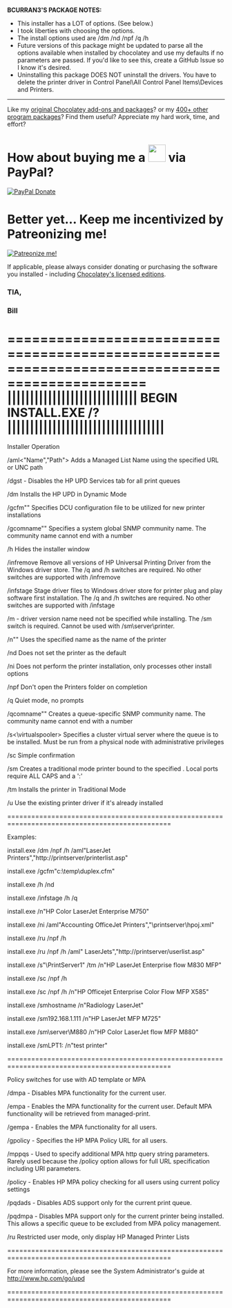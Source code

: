 **BCURRAN3'S PACKAGE NOTES:**

* This installer has a LOT of options. (See below.)
* I took liberties with choosing the options.
* The install options used are /dm /nd /npf /q /h
* Future versions of this package might be updated to parse all the options available when installed by chocolatey and use my defaults if no parameters are passed. If you'd like to see this, create a GitHub Issue so I know it's desired.
* Uninstalling this package DOES NOT uninstall the drivers. You have to delete the printer driver in Control Panel\All Control Panel Items\Devices and Printers.

***

Like my [original Chocolatey add-ons and packages](https://chocolatey.org/search?q=tag%3Abcurran3)? or my [400+ other program packages](https://chocolatey.org/profiles/bcurran3)? Find them useful? Appreciate my hard work, time, and effort?


<h1>How about buying me a <img src="https://cdn.rawgit.com/bcurran3/ChocolateyPackages/master/mylogos/beer.png" alt="" width="40" height="40"> via PayPal?</h1>

[![PayPal Donate](https://www.paypalobjects.com/webstatic/mktg/logo/AM_SbyPP_mc_vs_dc_ae.jpg)](https://www.paypal.me/bcurran3donations)

<h1>Better yet... Keep me incentivized by Patreonizing me!</h1>

[![Patreonize me!](https://c5.patreon.com/external/logo/downloads_wordmark_white_on_coral.png)](https://www.patreon.com/bcurran3)


If applicable, please always consider donating or purchasing the software you installed - including [Chocolatey's licensed editions](https://chocolatey.org/pricing).

<h3>TIA,</h3>

<h3>Bill</h3>


===============================================================================================
|||||||||||||||||||||||||||||      BEGIN INSTALL.EXE /?     |||||||||||||||||||||||||||||||||||
===============================================================================================

Installer Operation

/aml<"Name","Path"> Adds a Managed List Name using the specified URL or UNC path

/dgst - Disables the HP UPD Services tab for all print queues

/dm Installs the HP UPD in Dynamic Mode

/gcfm"<cfm file>" Specifies DCU configuration file to be utilized for new printer installations

/gcomname"<snmp community name>" Specifies a system global SNMP community name.  The community name cannot end with a number

/h Hides the installer window

/infremove Remove all versions of HP Universal Printing Driver from the Windows driver store. The /q and /h switches are required. No other switches are supported with /infremove

/infstage Stage driver files to Windows driver store for printer plug and play software first installation. The /q and /h switches are required. No other switches are supported with /infstage

/m - driver version name need not be specified while installing. The /sm switch is required. Cannot be used with /sm\server\printer.

/n"<Printer Name>" Uses the specified name as the name of the printer

/nd Does not set the printer as the default

/ni Does not perform the printer installation, only processes other install options

/npf Don't open the Printers folder on completion

/q Quiet mode, no prompts

/qcomname"<snmp community name>" Creates a queue-specific SNMP community name. The community name cannot end with a number

/s<\virtualspooler> Specifies a cluster virtual server where the queue is to be installed.  Must be run from a physical node with administrative privileges

/sc Simple confirmation

/sm<Port> Creates a traditional mode printer bound to the specified <Port>. Local ports require ALL CAPS and a ':'

/tm Installs the printer in Traditional Mode

/u Use the existing printer driver if it's already installed

===============================================================================================

Examples:

install.exe /dm /npf /h /aml"LaserJet Printers","http://printserver/printerlist.asp"

install.exe /gcfm"c:\temp\duplex.cfm"

install.exe /h /nd

install.exe /infstage /h /q

install.exe /n"HP Color LaserJet Enterprise M750"

install.exe /ni /aml"Accounting OfficeJet Printers","\\printserver\hpoj.xml"

install.exe /ru /npf /h

install.exe /ru /npf /h /aml" LaserJets","http://printserver/userlist.asp"

install.exe /s"\\PrintServer1" /tm /n"HP LaserJet Enterprise flow M830 MFP"

install.exe /sc /npf /h

install.exe /sc /npf /h /n"HP Officejet Enterprise Color Flow MFP X585"

install.exe /smhostname /n"Radiology LaserJet"

install.exe /sm192.168.1.111 /n"HP LaserJet MFP M725"

install.exe /sm\\server\M880 /n"HP Color LaserJet flow MFP M880"

install.exe /smLPT1: /n"test printer"

===============================================================================================

Policy switches for use with AD template or MPA

/dmpa - Disables MPA functionality for the current user.

/empa - Enables the MPA functionality for the current user. Default MPA functionality will be retrieved from managed-print.

/gempa - Enables the MPA functionality for all users.

/gpolicy - Specifies the HP MPA Policy URL for all users.

/mppqs - Used to specify additional MPA http query string parameters. Rarely used because the /policy option allows for full URL specification including URI parameters.

/policy - Enables HP MPA policy checking for all users using current policy settings

/pqdads - Disables ADS support only for the current print queue.

/pqdmpa - Disables MPA support only for the current printer being installed. This allows a specific queue to be excluded from MPA policy management.

/ru Restricted user mode, only display HP Managed Printer Lists

===============================================================================================

For more information, please see the System Administrator's guide at http://www.hp.com/go/upd

===============================================================================================


